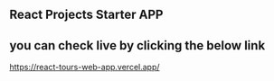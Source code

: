 ## React Projects Starter APP
## you can check live by clicking the below link
https://react-tours-web-app.vercel.app/
